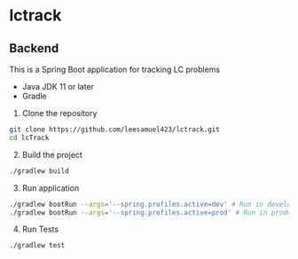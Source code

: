 # lctrack

## Backend
This is a Spring Boot application for tracking LC problems
- Java JDK 11 or later
- Gradle

1. Clone the repository
```bash
git clone https://github.com/leesamuel423/lctrack.git
cd lcTrack
```

2. Build the project
```bash
./gradlew build
```

3. Run application
```bash
./gradlew bootRun --args='--spring.profiles.active=dev' # Run in development mode
./gradlew bootRun --args='--spring.profiles.active=prod' # Run in production mode
```

4. Run Tests
```bash
./gradlew test
```
